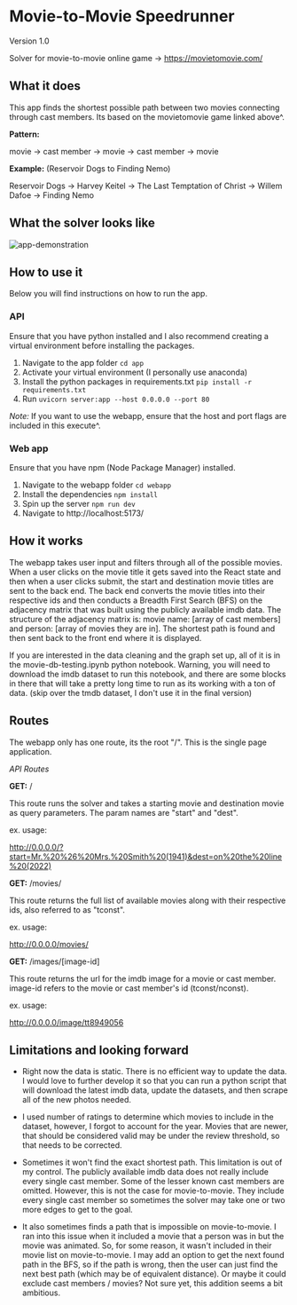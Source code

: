 # Movie-to-Movie Speedrunner

Version  1.0 

Solver for movie-to-movie online game -> https://movietomovie.com/

## What it does

This app finds the shortest possible path between two movies connecting through cast members. Its based on the movietomovie game linked above^. 

**Pattern:**

movie -> cast member -> movie -> cast member -> movie

**Example:** (Reservoir Dogs to Finding Nemo)

Reservoir Dogs -> Harvey Keitel -> The Last Temptation of Christ -> Willem Dafoe -> Finding Nemo

## What the solver looks like

![app-demonstration](./readme-assets/demo.gif)

## How to use it

Below you will find instructions on how to run the app.

### API

Ensure that you have python installed and I also recommend creating a virtual environment before installing the packages.

1. Navigate to the app folder `cd app`
2. Activate your virtual environment (I personally use anaconda)
3. Install the python packages in requirements.txt `pip install -r requirements.txt`
4. Run `uvicorn server:app --host 0.0.0.0 --port 80`

*Note:* If you want to use the webapp, ensure that the host and port flags are included in this execute^.

### Web app

Ensure that you have npm (Node Package Manager) installed.

1. Navigate to the webapp folder `cd webapp`
2. Install the dependencies `npm install`
3. Spin up the server `npm run dev`
4. Navigate to  http://localhost:5173/

## How it works

The webapp takes user input and filters through all of the possible movies. When a user clicks on the movie title it gets saved into the React state and then when a user clicks submit, the start and destination movie titles are sent to the back end. The back end converts the movie titles into their respective ids and then conducts a Breadth First Search (BFS) on the adjacency matrix that was built using the publicly available imdb data. The structure of the adjacency matrix is: movie name: [array of cast members] and person: [array of movies they are in]. The shortest path is found and then sent back to the front end where it is displayed.

If you are interested in the data cleaning and the graph set up, all of it is in the movie-db-testing.ipynb python notebook. Warning, you will need to download the imdb dataset to run this notebook, and there are some blocks in there that will take a pretty long time to run as its working with a ton of data. (skip over the tmdb dataset, I don't use it in the final version)

## Routes

The webapp only has one route, its the root "/". This is the single page application.

*API Routes*

**GET:** /

This route runs the solver and takes a starting movie and destination movie as query parameters. The param names are "start" and "dest".

ex. usage:

http://0.0.0.0/?start=Mr.%20%26%20Mrs.%20Smith%20(1941)&dest=on%20the%20line%20(2022)

**GET:** /movies/

This route returns the full list of available movies along with their respective ids, also referred to as "tconst".

ex. usage:

http://0.0.0.0/movies/

**GET:** /images/[image-id]

This route returns the url for the imdb image for a movie or cast member. image-id refers to the movie or cast member's id (tconst/nconst).

ex. usage:

http://0.0.0.0/image/tt8949056

## Limitations and looking forward

- Right now the data is static. There is no efficient way to update the data. I would love to further develop it so that you can run a python script that will download the latest imdb data, update the datasets, and then scrape all of the new photos needed.

- I used number of ratings to determine which movies to include in the dataset, however, I forgot to account for the year. Movies that are newer, that should be considered valid may be under the review threshold, so that needs to be corrected.

- Sometimes it won't find the exact shortest path. This limitation is out of my control. The publicly available imdb data does not really include every single cast member. Some of the lesser known cast members are omitted. However, this is not the case for movie-to-movie. They include every single cast member so sometimes the solver may take one or two more edges to get to the goal. 

- It also sometimes finds a path that is impossible on movie-to-movie. I ran into this issue when it included a movie that a person was in but the movie was animated. So, for some reason, it wasn't included in their movie list on movie-to-movie. I may add an option to get the next found path in the BFS, so if the path is wrong, then the user can just find the next best path (which may be of equivalent distance). Or maybe it could exclude cast members / movies? Not sure yet, this addition seems a bit ambitious.